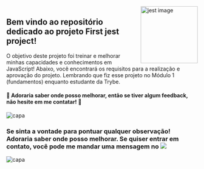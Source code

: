 
<div style="display: inline_block">    
  <img align="right" alt="jest image"  width="150px" src="https://media0.giphy.com/media/YRJcA2dESYjySe2VJk/200w.webp?cid=ecf05e47pb0ggn2q3m7lnt1pso7vpszuhm5p4m8swnjs0dz2&rid=200w.webp&ct=s" />   
</div>

## Bem vindo ao repositório dedicado ao projeto First jest project! 
O objetivo deste projeto foi treinar e melhorar minhas capacidades e conhecimentos em JavaScript! Abaixo, você encontrará os requisitos para a realização e aprovação do projeto. Lembrando que fiz esse projeto no Módulo 1 (fundamentos) enquanto estudante da Trybe. 

#### 🚀 Adoraria saber onde posso melhorar, então se tiver algum feedback, não hesite em me contatar! 🚀
<div>

<div>
   <img align="center" alt="capa" src="https://user-images.githubusercontent.com/95686401/159945423-31deac3c-b0ce-4503-9b62-a2995284c583.png" />
</div>


### Se sinta a vontade para pontuar qualquer observação! Adoraria saber onde posso melhorar. Se quiser entrar em contato, você pode me mandar uma mensagem no <a href="https://www.linkedin.com/in/vitoria-meinerz/" target="_blank"><img src="https://img.shields.io/badge/-LinkedIn-0ba2be?style=for-the-badge&logo=linkedin&logoColor=white" target="_blank"></a> 
<div>
   <img align="center" alt="capa" src="https://user-images.githubusercontent.com/95686401/165978780-4cfd6e91-c2f0-4d86-9c6e-645f00f5b737.png" />
</div>
